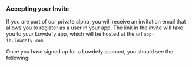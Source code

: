 ### Accepting your Invite

If you are part of our private alpha, you will receive an invitation email that allows you to register as a user in your app. The link in the invite will take you to your Lowdefy app, which will be hosted at the url `app-id.lowdefy.com`.

Once you have signed up for a Lowdefy account, you should see the following:

